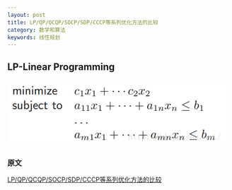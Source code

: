 ```yaml
---
layout: post
title: LP/QP/QCQP/SOCP/SDP/CCCP等系列优化方法的比较
category: 数学和算法
keywords: 线性规划
---
```



## LP-Linear Programming 
![](/images/linear_programming.png)



### 原文
[LP/QP/QCQP/SOCP/SDP/CCCP等系列优化方法的比较](https://blog.csdn.net/haiming_yeyeye/article/details/48979591)